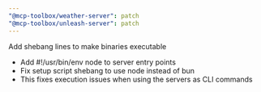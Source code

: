 ```yaml
---
"@mcp-toolbox/weather-server": patch
"@mcp-toolbox/unleash-server": patch
---
```


Add shebang lines to make binaries executable

- Add #!/usr/bin/env node to server entry points
- Fix setup script shebang to use node instead of bun
- This fixes execution issues when using the servers as CLI commands